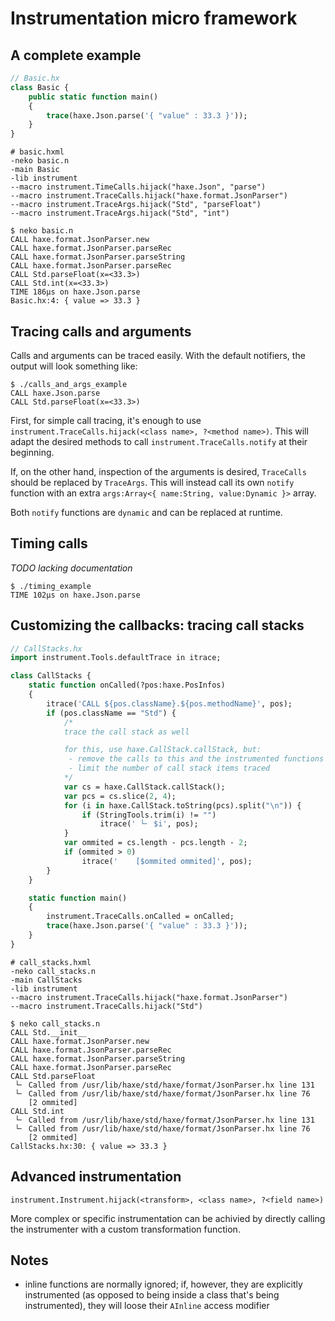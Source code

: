 # Instrumentation micro framework

## A complete example

```haxe
// Basic.hx
class Basic {
	public static function main()
	{
		trace(haxe.Json.parse('{ "value" : 33.3 }'));
	}
}
```

```hxml
# basic.hxml
-neko basic.n
-main Basic
-lib instrument
--macro instrument.TimeCalls.hijack("haxe.Json", "parse")
--macro instrument.TraceCalls.hijack("haxe.format.JsonParser")
--macro instrument.TraceArgs.hijack("Std", "parseFloat")
--macro instrument.TraceArgs.hijack("Std", "int")
```

```
$ neko basic.n
CALL haxe.format.JsonParser.new
CALL haxe.format.JsonParser.parseRec
CALL haxe.format.JsonParser.parseString
CALL haxe.format.JsonParser.parseRec
CALL Std.parseFloat(x=<33.3>)
CALL Std.int(x=<33.3>)
TIME 186μs on haxe.Json.parse
Basic.hx:4: { value => 33.3 }
```

## Tracing calls and arguments

Calls and arguments can be traced easily.  With the default notifiers, the output will look something like:

```
$ ./calls_and_args_example
CALL haxe.Json.parse
CALL Std.parseFloat(x=<33.3>)
```

First, for simple call tracing, it's enough to use `instrument.TraceCalls.hijack(<class name>, ?<method name>)`.
This will adapt the desired methods to call `instrument.TraceCalls.notify` at their beginning.

If, on the other hand, inspection of the arguments is desired, `TraceCalls` should be replaced by `TraceArgs`.
This will instead call its own `notify` function with an extra `args:Array<{ name:String, value:Dynamic }>` array.

Both `notify` functions are `dynamic` and can be replaced at runtime.

## Timing calls

_TODO lacking documentation_

```
$ ./timing_example
TIME 102μs on haxe.Json.parse
```

## Customizing the callbacks: tracing call stacks

```haxe
// CallStacks.hx
import instrument.Tools.defaultTrace in itrace;

class CallStacks {
	static function onCalled(?pos:haxe.PosInfos)
	{
		itrace('CALL ${pos.className}.${pos.methodName}', pos);
		if (pos.className == "Std") {
			/*
			trace the call stack as well

			for this, use haxe.CallStack.callStack, but:
			 - remove the calls to this and the instrumented functions
			 - limit the number of call stack items traced
			*/
			var cs = haxe.CallStack.callStack();
			var pcs = cs.slice(2, 4);
			for (i in haxe.CallStack.toString(pcs).split("\n")) {
				if (StringTools.trim(i) != "")
					itrace(' └╴ $i', pos);
			}
			var ommited = cs.length - pcs.length - 2;
			if (ommited > 0)
				itrace('    [$ommited ommited]', pos);
		}
	}

	static function main()
	{
		instrument.TraceCalls.onCalled = onCalled;
		trace(haxe.Json.parse('{ "value" : 33.3 }'));
	}
}
```

```hxml
# call_stacks.hxml
-neko call_stacks.n
-main CallStacks
-lib instrument
--macro instrument.TraceCalls.hijack("haxe.format.JsonParser")
--macro instrument.TraceCalls.hijack("Std")
```

```
$ neko call_stacks.n
CALL Std.__init__
CALL haxe.format.JsonParser.new
CALL haxe.format.JsonParser.parseRec
CALL haxe.format.JsonParser.parseString
CALL haxe.format.JsonParser.parseRec
CALL Std.parseFloat
 └╴ Called from /usr/lib/haxe/std/haxe/format/JsonParser.hx line 131
 └╴ Called from /usr/lib/haxe/std/haxe/format/JsonParser.hx line 76
    [2 ommited]
CALL Std.int
 └╴ Called from /usr/lib/haxe/std/haxe/format/JsonParser.hx line 131
 └╴ Called from /usr/lib/haxe/std/haxe/format/JsonParser.hx line 76
    [2 ommited]
CallStacks.hx:30: { value => 33.3 }
```

## Advanced instrumentation

`instrument.Instrument.hijack(<transform>, <class name>, ?<field name>)`

More complex or specific instrumentation can be achivied by directly calling
the instrumenter with a custom transformation function.

## Notes

 - inline functions are normally ignored; if, however, they are explicitly
   instrumented (as opposed to being inside a class that's being instrumented),
   they will loose their `AInline` access modifier

